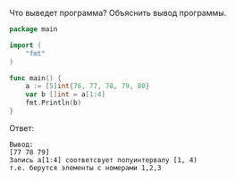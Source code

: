 Что выведет программа? Объяснить вывод программы.

```go
package main

import (
    "fmt"
)

func main() {
    a := [5]int{76, 77, 78, 79, 80}
    var b []int = a[1:4]
    fmt.Println(b)
}
```

Ответ:
```
Вывод:
[77 78 79]
Запись a[1:4] соответсвует полуинтервалу [1, 4)
т.е. берутся элементы с номерами 1,2,3

```
